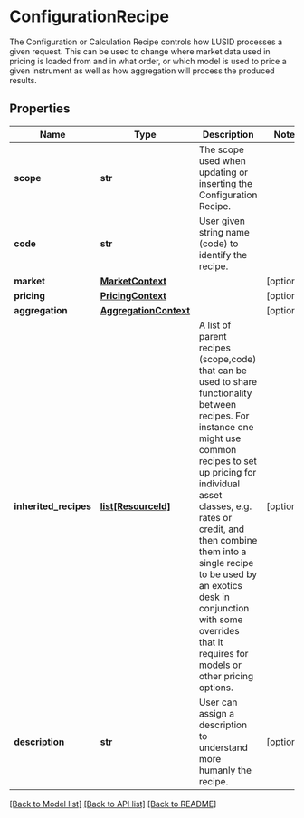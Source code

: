 # ConfigurationRecipe

The Configuration or Calculation Recipe controls how LUSID processes a given request.  This can be used to change where market data used in pricing is loaded from and in what order, or which model is used to  price a given instrument as well as how aggregation will process the produced results.

## Properties
Name | Type | Description | Notes
------------ | ------------- | ------------- | -------------
**scope** | **str** | The scope used when updating or inserting the Configuration Recipe. | 
**code** | **str** | User given string name (code) to identify the recipe. | 
**market** | [**MarketContext**](MarketContext.md) |  | [optional] 
**pricing** | [**PricingContext**](PricingContext.md) |  | [optional] 
**aggregation** | [**AggregationContext**](AggregationContext.md) |  | [optional] 
**inherited_recipes** | [**list[ResourceId]**](ResourceId.md) | A list of parent recipes (scope,code) that can be used to share functionality between recipes. For instance one might use common recipes to set up  pricing for individual asset classes, e.g. rates or credit, and then combine them into a single recipe to be used by an exotics desk in conjunction with  some overrides that it requires for models or other pricing options. | [optional] 
**description** | **str** | User can assign a description to understand more humanly the recipe. | [optional] 

[[Back to Model list]](../README.md#documentation-for-models) [[Back to API list]](../README.md#documentation-for-api-endpoints) [[Back to README]](../README.md)


